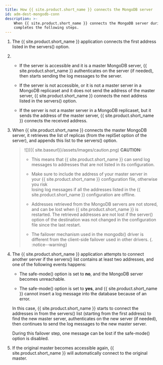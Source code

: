 ```yaml
---
title: How {{ site.product.short_name }} connects the MongoDB server
id: adm-dest-mongodb-conn
description: >-
    When {{ site.product.short_name }} connects the MongoDB server during startup, it
    completes the following steps.
---
```


1. The {{ site.product.short_name }} application connects the first address listed in
    the servers() option.

2.  
    - If the server is accessible and it is a master MongoDB server,
        {{ site.product.short_name }} authenticates on the server (if needed), then
        starts sending the log messages to the server.

    - If the server is not accessible, or it is not a master server in
        a MongoDB replicaset and it does not send the address of the
        master server, {{ site.product.short_name }} connects the next address listed in
        the servers() option.

    - If the server is not a master server in a MongoDB replicaset,
        but it sends the address of the master server, {{ site.product.short_name }}
        connects the received address.

3. When {{ site.product.short_name }} connects the master MongoDB server, it retrieves
    the list of replicas (from the replSet option of the server), and
    appends this list to the servers() option.

    > ![]({{ site.baseurl}}/assets/images/caution.png) **CAUTION:**
    >  
    > - This means that {{ site.product.short_name }} can send log  messages to
    >        addresses that are not listed in its configuration.
    >  
    > - Make sure to include the address of your master server in  
    >        your {{ site.product.short_name }} configuration file, otherwise you risk  
    >        losing log messages if all the addresses listed in the
    >        {{ site.product.short_name }} configuration are offline.
    >  
    > - Addresses retrieved from the MongoDB servers are not
    >        stored, and can be lost when {{ site.product.short_name }} is restarted.
    >        The retrieved addresses are not lost if the server() option
    >        of the destination was not changed in the configuration
    >        file since the last restart.
    >  
    > - The failover mechanism used in the mongodb() driver is
    >        different from the client-side failover used in other
    >        drivers.
    {. :notice--warning}

4. The {{ site.product.short_name }} application attempts to connect another server if
    the servers() list contains at least two addresses, and one of the
    following events happens:

    - The safe-mode() option is set to **no**, and the MongoDB server
        becomes unreachable.

    - The safe-mode() option is set to **yes**, and {{ site.product.short_name }}
        cannot insert a log message into the database because of an
        error.

    In this case, {{ site.product.short_name }} starts to connect the addresses in from
    the servers() list (starting from the first address) to find the new
    master server, authenticates on the new server (if needed), then
    continues to send the log messages to the new master server.

    During this failover step, one message can be lost if the
    safe-mode() option is disabled.

5. If the original master becomes accessible again, {{ site.product.short_name }} will
    automatically connect to the original master.
